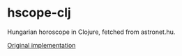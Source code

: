 # hscope-clj
Hungarian horoscope in Clojure, fetched from astronet.hu.

[Original implementation](https://github.com/DarK-rtfm/hscope)
